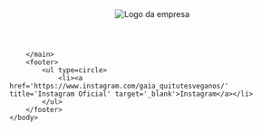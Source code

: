 <!DOCTYPE html>
<html lang='pt-br' prefix="og: https://ogp.me/ns#">
    <head>
        <title>Gaia</title>
        <meta charset=utf-8 />
        <!--Acessibilidade-->
        <meta name='viewport' content='width=device-width, initial-scale=1.0'/>
        <meta property="og:title" content="Gaia" />
        <meta property="og:type" content="video.movie" />
        <meta property="og:url" content="https://ricardofmc90.github.io/" />
        <meta property="og:image" content="gaia_logo.png" />
        <meta property='og:image:height' content=400px />
        <meta property='og:image:width' content=840px />
        <meta property='og:description' content='Salgados deliciosos e livres de exploração animal' />
        <meta property='og:video:secure_url' content='link do youtube' />
    </head>
    <body>
        <header>
            <img src='gaia_logo.png' alt='Logo da empresa' title='Logo da empresa' />
        </header>
        <main>

        </main>
        <footer>
            <ul type=circle>
                <li><a href='https://www.instagram.com/gaia_quitutesveganos/' title='Instagram Oficial' target='_blank'>Instagram</a></li>
            </ul>
        </footer>
    </body>
</html>
